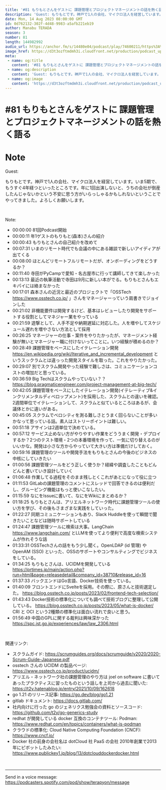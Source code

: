 ```yaml
---
title: '#81 もりもとさんをゲストに 課題管理とプロジェクトマネージメントの話を熱く語る'
description: 'Guest: もりもとです。神戸で1人の会社、マイクロ法人を経営しています。いま5期で、もうすぐ4年経つといったところです。年に1回出演しないと、うちの会社が倒産したんじゃないかという不安に思う方がい'
date: Mon, 14 Aug 2023 08:00:00 GMT
id: 0d762132-302f-4d48-9983-a5afb221eb19
author: Manabu TERADA
season: 3
number: 81
length: 144982992
audio_url: https://anchor.fm/s/14480e04/podcast/play/74600211/https%3A%2F%2Fd3ctxlq1ktw2nl.cloudfront.net%2Fstaging%2F2023-7-14%2F2691a2ec-7b55-19bc-bf5c-540396bb0f5c.mp3
image_href: https://d3t3ozftmdmh3i.cloudfront.net/production/podcast_uploaded/3302665/3302665-1582446732992-f3e5401da36c1.jpg
meta:
 - name: og:title
   content: '#81 もりもとさんをゲストに 課題管理とプロジェクトマネージメントの話を熱く語る'
 - name: og:description
   content: 'Guest: もりもとです。神戸で1人の会社、マイクロ法人を経営しています。いま5期で、もうすぐ4年経つといったところです。年に1回出演しないと、うちの会社が倒産したんじゃないかという不安に思う方がい'
 - name: og:image
   content: 'https://d3t3ozftmdmh3i.cloudfront.net/production/podcast_uploaded/3302665/3302665-1582446732992-f3e5401da36c1.jpg'
---
```

# #81 もりもとさんをゲストに 課題管理とプロジェクトマネージメントの話を熱く語る

<DisplayDate :dateStr="'Mon, 14 Aug 2023 08:00:00 GMT'" />
<DisplaySeason :season="3" :topic="81" />


# Note

<p>Guest:</p>
<p>もりもとです。神戸で1人の会社、マイクロ法人を経営しています。いま5期で、もうすぐ4年経つといったところです。年に1回出演しないと、うちの会社が倒産したんじゃないかという不安に思う方がいらっしゃるかもしれないということでやってきました。よろしくお願いします。</p>
<p><br /></p>
<p>Note:</p>
<ul>
 <li>00:00:00 81回Podcast開始</li>
 <li>00:00:11 年1ゲストのもりもと(森本)さんの紹介</li>
  <li>00:00:43 もりもとさんの自己紹介を改めて</li>
  <li>00:07:31 いまのリモート時代でも会議の中にある雑談で新しいアイディアが出てくる</li>
  <li>00:08:00 ほとんどリモートフルリモートだが、オンボーディングをどうするか？</li>
  <li>00:11:40 寺田がPyCampで愛知・名古屋市に行って講師してきて楽しかった</li>
  <li>00:13:13 最近の執筆活動で寺田は9月に新しい本がでる。もりもとさんもエキパイには絡まなかった</li>
  <li>00:17:01 森本さんの近況と最近のプロジェクトで「OSSTech <a href="https://www.osstech.co.jp/" rel="noreferrer nofollow noopener" target="_blank">https://www.osstech.co.jp/</a> 」さんをマネージャーっていう肩書きでジョインした</li>
  <li>00:21:02 非機能要件は開発するけど、基本はレビューしたり開発をサポートする役割としてマネジャー業をやっている</li>
  <li>00:21:59 遊撃として、人手不足や納期遅延に対応した。人を増やしてスケジュール遅れを増やさない方法として採用</li>
  <li>00:26:25 マネージャーの仕事・案件をやりたかったが、マネージメント経験が無いとマネージャー職に付けないってことに。いつ経験が積めるのか？</li>
  <li>00:28:49 課題管理をベースにしたイテレーション開発 <a href="https://en.wikipedia.org/wiki/Iterative_and_incremental_development" rel="noreferrer nofollow noopener" target="_blank">https://en.wikipedia.org/wiki/Iterative_and_incremental_development</a> というスックラムとは違っった開発スタイルを取った。これをやりたかった。</li>
  <li>00:29:07 別でスクラム開発やった経験で難しさは、コミュニケーションコストの増加だと思っている。</li>
  <li>00:36:59 Big Techはスクラムやっていない？？ <a href="https://blog.pragmaticengineer.com/project-management-at-big-tech/" rel="noreferrer nofollow noopener" target="_blank">https://blog.pragmaticengineer.com/project-management-at-big-tech/</a></li>
  <li>00:42:05 課題管理をベースにしたイテレーション開発(イテレーティブ&amp;インクリメンタルディベロップメント)を採用した、スクラムとの違いを確認。2週間単位でイテレーションして、スクラムと似ているところはあるが、会議体とかに違いがある。</li>
  <li>00:45:05 スクラムでベロシティを測る難しさとうまく回らないことが多いかなって思っている話。素人はストリーポイントは難しい。</li>
  <li>00:51:18 アサインは2週単位で決めている。</li>
  <li>00:57:12 サービス止めない方がやりやすい作業をどううまく開発・デプロイするか？2つのテスト環境・2つの本番環境を作って、一気に切り替えるのがいいかな。開発は小さな方からやっていて大きい方は準備だけしておく。</li>
  <li>00:59:16 課題管理のツールや開発手法をもりもとさんの今後のビジネスの中核にしていきたい</li>
  <li>01:00:56 課題管理ツールをどう正しく使うか？経緯や調査したこともどんどんと書いていき設計していく</li>
  <li>01:06:48 作業してる過程をそのまま残しとくこれがあとになって役に立つ</li>
  <li>01:11:53 GitLabの課題管理のコメントにスレッドで回答できるのは便利だし、グルーピング機能はもっと使いこなしたい。</li>
  <li>01:15:59 なにをIssueに書いて、なにをWikiにまとめるか？</li>
  <li>01:18:25 もりもとさんは、アリエルネットワーク時代に課題管理ツールの使い方を学び、その後もさまざまな実践をしていった。</li>
  <li>01:22:27 同期コミュニケーションもあり、Slack Huddleを使って瞬間で聞きたいことなどは随時サポートしている</li>
  <li>01:24:47 課題管理ツールに検索は大事。LangChain <a href="https://www.langchain.com/" rel="noreferrer nofollow noopener" target="_blank">https://www.langchain.com/</a> とLLMを使ってより便利で高度な検索システムが作れそうな話</li>
  <li>01:33:31 OSSTechさんの話をもう少し聞く。OpenLDAP (id 管理) や OpenAM (SSO) といった、OSSのサポートやコンサルティングでビジネスをしている。</li>
  <li>01:34:25 もりもとさんは、UCIDMを開発している <a href="https://prtimes.jp/main/action.php?run=html&amp;page=releasedetail&amp;company_id=38710&amp;release_id=16" rel="noreferrer nofollow noopener" target="_blank">https://prtimes.jp/main/action.php?run=html&amp;page=releasedetail&amp;company_id=38710&amp;release_id=16</a></li>
  <li>01:37:33 バックエンドはGo言語、Docker技術を使っている。</li>
  <li>01:40:09 フロントエンドにSvelteを採用。その際に、原さんと技術選定した。 <a href="https://blog.osstech.co.jp/posts/2023/02/frontend-tech-selection/" rel="noreferrer nofollow noopener" target="_blank">https://blog.osstech.co.jp/posts/2023/02/frontend-tech-selection/</a></li>
  <li>01:43:43 Docker技術の標準化についても調べて技術ブログに整理して公開している。 <a href="https://blog.osstech.co.jp/posts/2023/05/what-is-docker/" rel="noreferrer nofollow noopener" target="_blank">https://blog.osstech.co.jp/posts/2023/05/what-is-docker/</a> CRI と OCI という2種類の標準化は面白い流れで良いと思う。</li>
  <li>01:56:49 中国のGPLに関する裁判は興味深かった <a href="https://spc.jst.go.jp/experiences/law/law_2306.html" rel="noreferrer nofollow noopener" target="_blank">https://spc.jst.go.jp/experiences/law/law_2306.html</a></li>
</ul>
<p><br /></p>
<p>関連リンク:</p>
<ul>
  <li>スクラムガイド: <a href="https://scrumguides.org/docs/scrumguide/v2020/2020-Scrum-Guide-Japanese.pdf" rel="noreferrer nofollow noopener" target="_blank">https://scrumguides.org/docs/scrumguide/v2020/2020-Scrum-Guide-Japanese.pdf</a></li>
  <li>osstech さんの UCIDM の製品ページ: <a href="https://www.osstech.co.jp/product/ucidm/" rel="noreferrer nofollow noopener" target="_blank">https://www.osstech.co.jp/product/ucidm/</a></li>
  <li>アリエル・ネットワーク社の課題管理のやり方は joel on software に書いてあったプラクティスに習ったものという話しを上司から過去に聞いた: <a href="https://t2y.hatenablog.jp/entry/2021/10/09/162618" rel="noreferrer nofollow noopener" target="_blank">https://t2y.hatenablog.jp/entry/2021/10/09/162618</a></li>
  <li>go 1.21 のリリース記事: <a href="https://go.dev/blog/go1.21" rel="noreferrer nofollow noopener" target="_blank">https://go.dev/blog/go1.21</a></li>
  <li>gitlab ドキュメント: <a href="https://docs.gitlab.com/" rel="noreferrer nofollow noopener" target="_blank">https://docs.gitlab.com/</a></li>
  <li>社内向けに行った go のジェネリクス勉強会の資料とソースコード: <a href="https://github.com/t2y/go-generics-study" rel="noreferrer nofollow noopener" target="_blank">https://github.com/t2y/go-generics-study</a></li>
  <li>redhat が開発している docker 互換のコンテナツール: Podman: <a href="https://www.redhat.com/en/topics/containers/what-is-podman" rel="noreferrer nofollow noopener" target="_blank">https://www.redhat.com/en/topics/containers/what-is-podman</a></li>
  <li>クラウドの標準化: Cloud Native Computing Foundation (CNCF): <a href="https://www.cncf.io/" rel="noreferrer nofollow noopener" target="_blank">https://www.cncf.io/</a></li>
  <li>Docker 社の前身の会社名は dotCloud 社 PaaS の会社 2010年創業で2013年にピボットしたみたい: <a href="https://www.publickey1.jp/blog/13/dotclouddockerdocker.html" rel="noreferrer nofollow noopener" target="_blank">https://www.publickey1.jp/blog/13/dotclouddockerdocker.html</a></li>
</ul>
<p><br /></p>

--- 

Send in a voice message: https://podcasters.spotify.com/pod/show/terapyon/message



<Player title="#81 もりもとさんをゲストに 課題管理とプロジェクトマネージメントの話を熱く語る" 
  audio_url="https://anchor.fm/s/14480e04/podcast/play/74600211/https%3A%2F%2Fd3ctxlq1ktw2nl.cloudfront.net%2Fstaging%2F2023-7-14%2F2691a2ec-7b55-19bc-bf5c-540396bb0f5c.mp3" 
  image_href="https://d3t3ozftmdmh3i.cloudfront.net/production/podcast_uploaded/3302665/3302665-1582446732992-f3e5401da36c1.jpg" 
/>

